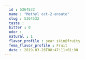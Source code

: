```yaml
---
  id : 5364532
  name : "Methyl oct-2-enoate"
  slug : 5364532
  taste : 
  bitter : 0
  odor : 
  natural : 1
  flavor_profile : pear skin@fruity
  fema_flavor_profile : Fruit
  date : 2019-03-26T08:47:11+01:00
---
```



